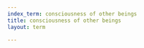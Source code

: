```yaml
---
index_term: consciousness of other beings
title: consciousness of other beings
layout: term

---
```

